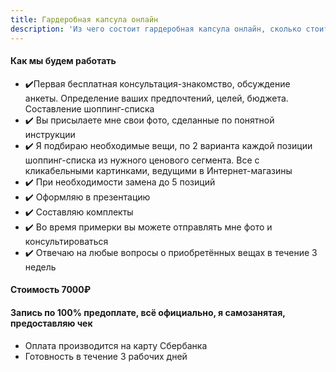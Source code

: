 ```yaml
---
title: Гардеробная капсула онлайн
description: 'Из чего состоит гардеробная капсула онлайн, сколько стоит, как записаться?'
---
```

#### Как мы будем работать
- ✔️Первая бесплатная консультация-знакомство, обсуждение анкеты. Определение ваших предпочтений, целей, бюджета. Составление шоппинг-списка
- ✔️ Вы присылаете мне свои фото, сделанные по понятной инструкции
- ✔️ Я подбираю необходимые вещи, по 2 варианта каждой позиции шоппинг-списка из нужного ценового сегмента. Все с кликабельными картинками, ведущими в Интернет-магазины
- ✔️ При необходимости замена до 5 позиций
- ✔️ Оформляю в презентацию
- ✔️ Составляю комплекты
- ✔️ Во время примерки вы можете отправлять мне фото и консультироваться
- ✔️ Отвечаю на любые вопросы о приобретённых вещах в течение 3 недель
#### Стоимость 7000₽
#### Запись по 100% предоплате, всё официально, я самозанятая, предоставляю чек
- Оплата производится на карту Сбербанка
- Готовность в течение 3 рабочих дней
